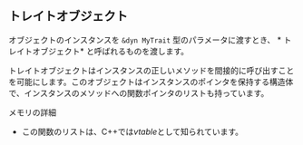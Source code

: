 ## トレイトオブジェクト

オブジェクトのインスタンスを `&dyn MyTrait` 型のパラメータに渡すとき、 * トレイトオブジェクト* と呼ばれるものを渡します。

トレイトオブジェクトはインスタンスの正しいメソッドを間接的に呼び出すことを可能にします。このオブジェクトはインスタンスのポインタを保持する構造体で、インスタンスのメソッドへの関数ポインタのリストも持っています。

メモリの詳細

- この関数のリストは、C++では*vtable*として知られています。

